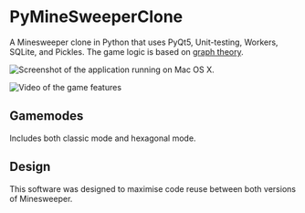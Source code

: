 # PyMineSweeperClone
A Minesweeper clone in Python that uses PyQt5, Unit-testing, Workers, SQLite, and Pickles. The game logic is based on [graph theory](https://en.wikipedia.org/wiki/Graph_theory).

![Screenshot of the application running on Mac OS X](https://repository-images.githubusercontent.com/213285944/b0b0dd00-e905-11e9-9e1b-8b6a294b7411).

![Video of the game features](https://www.youtube.com/watch?v=UoWP6dee-xU)

## Gamemodes

Includes both classic mode and hexagonal mode.

## Design

This software was designed to maximise code reuse between both versions of Minesweeper. 
